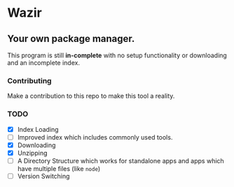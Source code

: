 # Wazir

## Your own package manager.

This program is still **in-complete** with no setup functionality or downloading and an incomplete index.

### Contributing

Make a contribution to this repo to make this tool a reality.

### TODO

- [x] Index Loading
- [ ] Improved index which includes commonly used tools.
- [x] Downloading
- [x] Unzipping
- [ ] A Directory Structure which works for standalone apps and apps which have multiple files (like `node`)
- [ ] Version Switching
